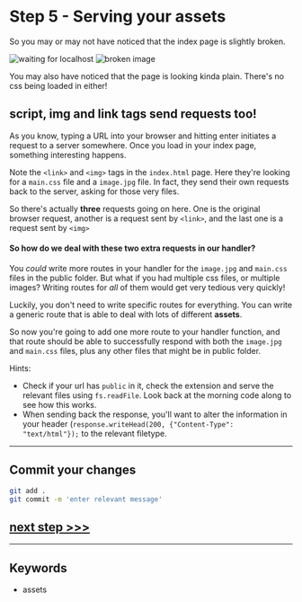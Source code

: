 # Step 5 - Serving your assets

So you may or may not have noticed that the index page is slightly broken.

![waiting for localhost](readme-images/step5-waiting-for-localhost.png)
![broken image](readme-images/step5-broken-image.png)

You may also have noticed that the page is looking kinda plain.  There's no css being loaded in either!

## **script**, **img** and **link** tags send requests too!

As you know, typing a URL into your browser and hitting enter initiates a request to a server somewhere. Once you load in your index page, something interesting happens.

Note the `<link>` and `<img>` tags in the `index.html` page. Here they're looking for a `main.css` file and a `image.jpg` file. In fact, they send their own requests back to the server, asking for those very files.

So there's actually **three** requests going on here. One is the original browser request, another is a request sent by `<link>`, and the last one is a request sent by `<img>`

#### So how do we deal with these two extra requests in our handler?

You *could* write more routes in your handler for the `image.jpg` and `main.css` files in the public folder. But what if you had multiple css files, or multiple images?  Writing routes for *all* of them would get very tedious very quickly!

Luckily, you don't need to write specific routes for everything.  You can write a generic route that is able to deal with lots of different **assets**.

So now you're going to add one more route to your handler function, and that route should be able to successfully respond with both the `image.jpg` and `main.css` files, plus any other files that might be in public folder.

Hints: 
* Check if your url has `public` in it, check the extension and serve the relevant files using `fs.readFile`. Look back at the morning code along to see how this works.
* When sending back the response, you'll want to alter the information in your header (`response.writeHead(200, {"Content-Type": "text/html"});` to the relevant filetype.

---
## Commit your changes

```bash
git add .
git commit -m 'enter relevant message'
```

## [**next step >>>**](step06.md)
---
## Keywords
* assets
